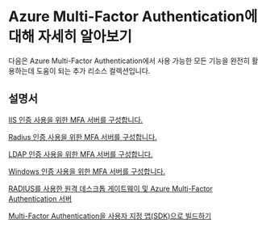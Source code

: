 <properties 
	pageTitle="Azure Multi-Factor Authentication - 자세히 알아보기"
	description="Azure Multi-Factor Authentication에 대한 추가 콘텐츠 링크를 제공하는 Azure 다단계 인증 페이지입니다. 여기에서 Multi-Factor Authentication에 대한 추가 항목에 대해 알아볼 수 있습니다."
	services="multi-factor-authentication"
	documentationCenter=""
	authors="kgremban"
	manager="femila"
	editor="curtland"/>

<tags
	ms.service="multi-factor-authentication"
	ms.workload="identity"
	ms.tgt_pltfrm="na"
	ms.devlang="na"
	ms.topic="article"
	ms.date="08/04/2016"
	ms.author="kgremban"/>

# Azure Multi-Factor Authentication에 대해 자세히 알아보기


다음은 Azure Multi-Factor Authentication에서 사용 가능한 모든 기능을 완전히 활용하는데 도움이 되는 추가 리소스 컬렉션입니다.

## 설명서

[IIS 인증 사용을 위한 MFA 서버를 구성합니다.](https://msdn.microsoft.com/library/azure/dn394291.aspx)

[Radius 인증 사용을 위한 MFA 서버를 구성합니다.](https://msdn.microsoft.com/library/azure/dn394299.aspx)

[LDAP 인증 사용을 위한 MFA 서버를 구성합니다.](https://msdn.microsoft.com/library/azure/dn394286.aspx)

[Windows 인증 사용을 위한 MFA 서버를 구성합니다.](https://msdn.microsoft.com/library/azure/dn394278.aspx)

[RADIUS를 사용한 원격 데스크톱 게이트웨이 및 Azure Multi-Factor Authentication 서버](https://msdn.microsoft.com/library/azure/dn394287.aspx)

[Multi-Factor Authentication을 사용자 지정 앱(SDK)으로 빌드하기](https://msdn.microsoft.com/library/azure/dn249464.aspx)

<!---HONumber=AcomDC_0921_2016-->